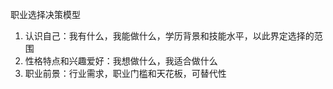 职业选择决策模型

1. 认识自己：我有什么，我能做什么，学历背景和技能水平，以此界定选择的范围
2. 性格特点和兴趣爱好：我想做什么，我适合做什么
3. 职业前景：行业需求，职业门槛和天花板，可替代性